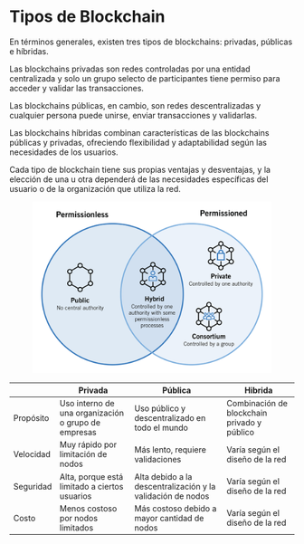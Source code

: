 # Tipos de Blockchain

En términos generales, existen tres tipos de blockchains: privadas, públicas e híbridas.

Las blockchains privadas son redes controladas por una entidad centralizada y solo un grupo selecto de participantes tiene permiso para acceder y validar las transacciones.

Las blockchains públicas, en cambio, son redes descentralizadas y cualquier persona puede unirse, enviar transacciones y validarlas.

Las blockchains híbridas combinan características de las blockchains públicas y privadas, ofreciendo flexibilidad y adaptabilidad según las necesidades de los usuarios.

Cada tipo de blockchain tiene sus propias ventajas y desventajas, y la elección de una u otra dependerá de las necesidades específicas del usuario o de la organización que utiliza la red.

<figure><img src="../../../.gitbook/assets/EDP_mod1_4.png" alt=""><figcaption></figcaption></figure>

|           | Privada                                             | Pública                                                     | Hibrida                                     |
| --------- | --------------------------------------------------- | ----------------------------------------------------------- | ------------------------------------------- |
| Propósito | Uso interno de una organización o grupo de empresas | Uso público y descentralizado en todo el mundo              | Combinación de blockchain privado y público |
| Velocidad | Muy rápido por limitación de nodos                  | Más lento, requiere validaciones                            | Varía según el diseño de la red             |
| Seguridad | Alta, porque está limitado a ciertos usuarios       | Alta debido a la descentralización y la validación de nodos | Varía según el diseño de la red             |
| Costo     | Menos costoso por nodos limitados                   | Más costoso debido a mayor cantidad de nodos                | Varía según el diseño de la red             |
